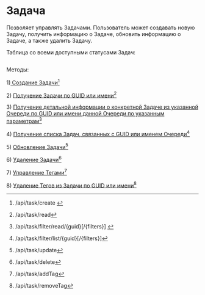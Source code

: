 # Задача

Позволяет управлять Задачами. Пользователь может создавать новую Задачу, получить информацию о Задаче, обновить информацию о Задаче, а также удалить Задачу.

Таблица со всеми доступными статусами Задач:

<figure><img src="https://lh7-rt.googleusercontent.com/docsz/AD_4nXc1MUCckvXpVxNjvkhQhfVbPc0XWOfLp743gwczLtux6B9LuU1amMhxbFEEo-FgCAd_mfHKasCFbxOTljx9bFp9xEvROcbmoQ_Nd76q3VFPEtLDs8RD-8KCZkIH2LT-feFLws_-?key=o0FHaGHt8wdv-FpDKfCXmTRa" alt=""><figcaption></figcaption></figure>

Методы:

1\)[ Создание Задачи](#user-content-fn-1)[^1]

2\) [Получение Задачи по GUID или имени](#user-content-fn-2)[^2]

3\) [Получение детальной информации о конкретной Задаче из указанной Очереди по GUID или имени данной Очереди по указанным параметрам](#user-content-fn-3)[^3]

4\) [Получение списка Задач, связанных с GUID или именем Очереди](#user-content-fn-4)[^4]

5\) [Обновление Задачи](#user-content-fn-5)[^5]

6\) [Удаление Задачи](#user-content-fn-6)[^6]

7\) [Управление Тегами](#user-content-fn-7)[^7]

8\) [Удаление Тегов из Задачи по GUID или имени](#user-content-fn-8)[^8]

[^1]: /api/task/create&#x20;

[^2]: /api/task/read

[^3]: /api/task/filter/read/{guid}\[/{filters}]&#x20;

[^4]: /api/task/filter/list/{guid}\[/{filters}]

[^5]: /api/task/update

[^6]: /api/task/delete

[^7]: /api/task/addTag

[^8]: /api/task/removeTag

